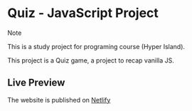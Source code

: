# Quiz - JavaScript Project

> [!NOTE]
> This is a study project for programing course (Hyper Island).

This project is a Quiz game, a project to recap vanilla JS.

## Live Preview

The website is published on [Netlify](https://6787d644227efa0008a2caf3--quizzzz-pt.netlify.app/)